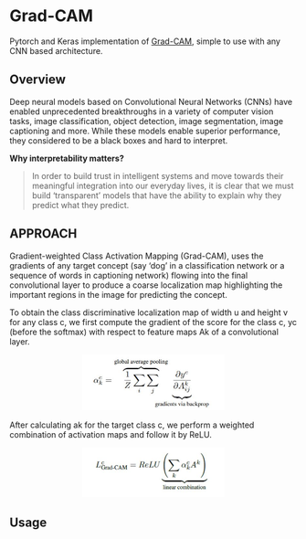 # Grad-CAM
Pytorch and Keras implementation of [Grad-CAM](https://arxiv.org/abs/1610.02391), simple to use with any CNN based architecture.

## Overview
Deep neural models based on Convolutional Neural Networks (CNNs) have enabled unprecedented breakthroughs
in a variety of computer vision tasks, image classification, object detection, image segmentation, image captioning and more. While these models enable superior performance, they considered to be a black boxes and hard to interpret.

**Why interpretability matters?**
>In order to build trust in intelligent
systems and move towards their meaningful integration into our everyday lives, it is clear that we must build ‘transparent’ models that have the ability to explain why they predict what they predict.


## APPROACH
Gradient-weighted Class Activation Mapping
(Grad-CAM), uses the gradients of any target concept (say
‘dog’ in a classification network or a sequence of words
in captioning network) flowing into the final convolutional
layer to produce a coarse localization map highlighting the
important regions in the image for predicting the concept.

To obtain the class discriminative localization map of width u and height v for any class c, we first compute the gradient of the score for the class c, yc (before the softmax) with respect to feature maps Ak of a convolutional layer.
<p align="center">
  <img src="imgs/fig1.JPG" width="250">
</p>

After calculating ak for the target class c, we perform a weighted combination of activation maps and follow it by ReLU.
<p align="center">
  <img src="imgs/fig2.JPG" width="250">
</p>

## Usage
